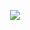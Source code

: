 <p align="center">
<a href="https://1timemail.org/">
<img src="https://img.shields.io/badge/🔗_Open-A020F0?style=for-the-badge&logoColor=white" />
</a>
</p>
